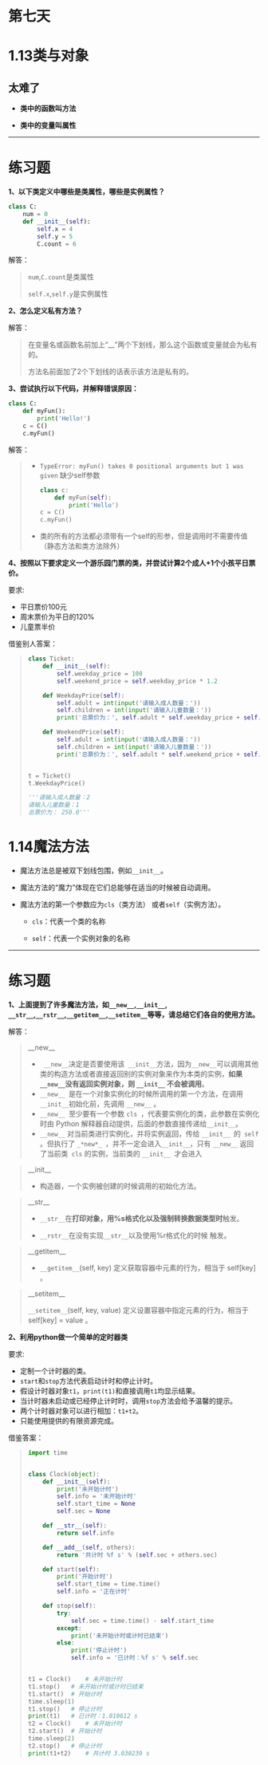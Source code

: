 # 第七天

# 1.13类与对象

## 太难了

* **类中的函数叫方法**

* **类中的变量叫属性**

****

# 练习题

**1、以下类定义中哪些是类属性，哪些是实例属性？**

```python
class C:
    num = 0
    def __init__(self):
        self.x = 4
        self.y = 5
        C.count = 6
```

解答：

> `num`,`C.count`是类属性
>
> `self.x`,`self.y`是实例属性



**2、怎么定义私有方法？**

解答：

> 在变量名或函数名前加上“__”两个下划线，那么这个函数或变量就会为私有的。
>
> 方法名前面加了2个下划线的话表示该方法是私有的。



**3、尝试执行以下代码，并解释错误原因：**

```python
class C:
    def myFun():
        print('Hello!')
    c = C()
    c.myFun()
```

解答：

> * `TypeError: myFun() takes 0 positional arguments but 1 was given`	缺少self参数
>
>   ```python
>   class c:
>       def myFun(self): 
>           print('Hello')
>   c = C() 
>   c.myFun()
>   ```
>
> * 类的所有的方法都必须带有一个self的形参，但是调用时不需要传值（静态方法和类方法除外）

**4、按照以下要求定义一个游乐园门票的类，并尝试计算2个成人+1个小孩平日票价。**

要求:

- 平日票价100元
- 周末票价为平日的120%
- 儿童票半价

借鉴别人答案：

> ```python
> class Ticket:
>     def __init__(self):
>         self.weekday_price = 100
>         self.weekend_price = self.weekday_price * 1.2
> 
>     def WeekdayPrice(self):
>         self.adult = int(input('请输入成人数量：'))
>         self.children = int(input('请输入儿童数量：'))
>         print('总票价为：', self.adult * self.weekday_price + self.children * self.weekday_price / 2)
> 
>     def WeekendPrice(self):
>         self.adult = int(input('请输入成人数量：'))
>         self.children = int(input('请输入儿童数量：'))
>         print('总票价为：', self.adult * self.weekend_price + self.children * self.weekend_price / 2)
> 
> 
> t = Ticket()
> t.WeekdayPrice()
> 
> '''请输入成人数量：2
> 请输入儿童数量：1
> 总票价为： 250.0'''
> ```

# 1.14魔法方法

* 魔法方法总是被双下划线包围，例如`__init__`。

- 魔法方法的“魔力”体现在它们总能够在适当的时候被自动调用。

- 魔法方法的第一个参数应为`cls`（类方法） 或者`self`（实例方法）。

  - `cls`：代表一个类的名称

  - `self`：代表一个实例对象的名称

-------

# 练习题

**1、上面提到了许多魔法方法，如`__new__`,`__init__`, `__str__`,`__rstr__`,`__getitem__`,`__setitem__`等等，请总结它们各自的使用方法。**

解答：

> \_\_new\_\_
>
> - ` __new__`决定是否要使用该` __init__`方法，因为`__new__`可以调用其他类的构造方法或者直接返回别的实例对象来作为本类的实例，**如果 `__new__`没有返回实例对象，则 `__init__` 不会被调用**。
> - `__new__ `是在一个对象实例化的时候所调用的第一个方法，在调用` __init__ `初始化前，先调用 `__new__` 。
> - `__new__ `至少要有一个参数 `cls `，代表要实例化的类，此参数在实例化时由 Python 解释器自动提供，后面的参数直接传递给` __init__ `。
> - `__new__` 对当前类进行实例化，并将实例返回，传给 `__init__ `的` self` 。但执行了 `_*new*_ `，并不一定会进入` __init__ `，只有 `__new__` 返回了当前类` cls` 的实例，当前类的 `__init__ `才会进入



> \_\_init\_\_
>
> - 构造器，一个实例被创建的时候调用的初始化方法。



> \_\_str\_\_
>
> * `__str__`在**打印对象，用%s格式化以及强制转换数据类型时**触发。
>
> * `__rstr__`在没有实现`__str__`以及使用%r格式化的时候 触发。



> \_\_getitem\_\_
>
> - `__getitem__`(self, key) 定义获取容器中元素的行为，相当于 self[key] 。



> \_\_setitem\_\_
>
> `__setitem__`(self, key, value) 定义设置容器中指定元素的行为，相当于 self[key] = value 。



**2、利用python做一个简单的定时器类**

要求:

- 定制一个计时器的类。
- `start`和`stop`方法代表启动计时和停止计时。
- 假设计时器对象`t1`，`print(t1)`和直接调用`t1`均显示结果。
- 当计时器未启动或已经停止计时时，调用`stop`方法会给予温馨的提示。
- 两个计时器对象可以进行相加：`t1+t2`。
- 只能使用提供的有限资源完成。

借鉴答案：

> ```python
> import time
> 
> 
> class Clock(object):
>     def __init__(self):
>         print('未开始计时')
>         self.info = '未开始计时'
>         self.start_time = None
>         self.sec = None
> 
>     def __str__(self):
>         return self.info
> 
>     def __add__(self, others):
>         return '共计时 %f s' % (self.sec + others.sec)
> 
>     def start(self):
>         print('开始计时')
>         self.start_time = time.time()
>         self.info = '正在计时'
> 
>     def stop(self):
>         try:
>             self.sec = time.time() - self.start_time
>         except:
>             print('未开始计时或计时已结束')
>         else:
>             print('停止计时')
>             self.info = '已计时：%f s' % self.sec
> 
> 
> t1 = Clock()    # 未开始计时
> t1.stop()   # 未开始计时或计时已结束
> t1.start()  # 开始计时
> time.sleep(1)   
> t1.stop()   # 停止计时
> print(t1)   # 已计时：1.010612 s
> t2 = Clock()    # 未开始计时
> t2.start()  # 开始计时
> time.sleep(2)   
> t2.stop()   # 停止计时
> print(t1+t2)    # 共计时 3.030239 s
> 
> ```



























